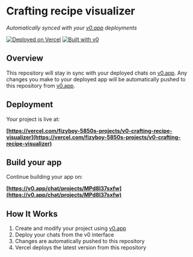 # Crafting recipe visualizer

*Automatically synced with your [v0.app](https://v0.app) deployments*

[![Deployed on Vercel](https://img.shields.io/badge/Deployed%20on-Vercel-black?style=for-the-badge&logo=vercel)](https://vercel.com/fizyboy-5850s-projects/v0-crafting-recipe-visualizer)
[![Built with v0](https://img.shields.io/badge/Built%20with-v0.app-black?style=for-the-badge)](https://v0.app/chat/projects/MPd8l37sxfw)

## Overview

This repository will stay in sync with your deployed chats on [v0.app](https://v0.app).
Any changes you make to your deployed app will be automatically pushed to this repository from [v0.app](https://v0.app).

## Deployment

Your project is live at:

**[https://vercel.com/fizyboy-5850s-projects/v0-crafting-recipe-visualizer](https://vercel.com/fizyboy-5850s-projects/v0-crafting-recipe-visualizer)**

## Build your app

Continue building your app on:

**[https://v0.app/chat/projects/MPd8l37sxfw](https://v0.app/chat/projects/MPd8l37sxfw)**

## How It Works

1. Create and modify your project using [v0.app](https://v0.app)
2. Deploy your chats from the v0 interface
3. Changes are automatically pushed to this repository
4. Vercel deploys the latest version from this repository
